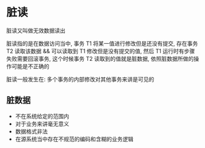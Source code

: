 # 脏读

脏读又叫做无效数据读出

脏读指的是在数据访问当中, 事务 T1 将某一值进行修改但是还没有提交, 存在事务 T2 读取该数据 && 可以读取到 T1 修改但是没有提交的值, 然后 T1 运行时有步骤失败需要回滚事务, 这个时候事务 T2 读取到的值就是脏数据, 依照脏数据所做的操作可能是不正确的

脏读一般发生在: 多个事务的内部修改对其他事务来讲是可见的

## 脏数据

- 不在系统给定的范围内
- 对于业务来讲毫无意义
- 数据格式非法
- 在源系统当中存在不规范的编码和含糊的业务逻辑
